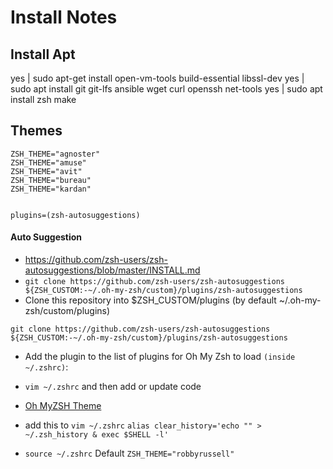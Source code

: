 # Install Notes

## Install Apt

yes | sudo apt-get install open-vm-tools build-essential libssl-dev
yes | sudo apt install git git-lfs ansible wget curl openssh net-tools 
yes | sudo apt install zsh make

## Themes

```notes
ZSH_THEME="agnoster"
ZSH_THEME="amuse"
ZSH_THEME="avit"
ZSH_THEME="bureau"
ZSH_THEME="kardan"


plugins=(zsh-autosuggestions)

```


#### Auto Suggestion

- <https://github.com/zsh-users/zsh-autosuggestions/blob/master/INSTALL.md>
- `git clone https://github.com/zsh-users/zsh-autosuggestions ${ZSH_CUSTOM:-~/.oh-my-zsh/custom}/plugins/zsh-autosuggestions`
- Clone this repository into $ZSH_CUSTOM/plugins (by default ~/.oh-my-zsh/custom/plugins)

`git clone https://github.com/zsh-users/zsh-autosuggestions ${ZSH_CUSTOM:-~/.oh-my-zsh/custom}/plugins/zsh-autosuggestions`

- Add the plugin to the list of plugins for Oh My Zsh to load `(inside ~/.zshrc)`:

- `vim ~/.zshrc` and then add or update code
- [Oh MyZSH Theme](https://github.com/ohmyzsh/ohmyzsh/wiki/Themes)
- add this to `vim ~/.zshrc`
`alias clear_history='echo "" > ~/.zsh_history & exec $SHELL -l'`
- `source ~/.zshrc`
Default
`ZSH_THEME="robbyrussell"`

